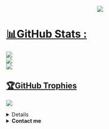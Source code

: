 <p align="center"> <a href="github.com/Sha-nuxx"><img align="center" src="https://cardivo.vercel.app/api?name=Sha-nuxx&description=Hi,I am Sha-nuxx.My oraginal name is ChamodKeshan.you can contact my main github account.search ChamodKeshan.  nice to meet  you&image=https://github.com/Sha-nuxx.png&backgroundColor=%23ecf0f1&whatsapp=wa.me/94702256963_&github=ChamodKeshan&pattern=ticTacToe&colorPattern=%23eaeaea" /
</a>

# 📊GitHub Stats :
![](https://github-readme-stats.vercel.app/api?username=Sha-nuxx&theme=react&hide_border=true&include_all_commits=true&count_private=true)<br/>
![](https://github-readme-streak-stats.herokuapp.com/?user=Sha-nuxx&theme=react&hide_border=true)<br/>
![](https://github-readme-stats.vercel.app/api/top-langs/?username=Sha-nuxx&theme=react&hide_border=true&include_all_commits=true&count_private=true&layout=compact)

## 🏆GitHub Trophies
![](https://github-profile-trophy.vercel.app/?username=Sha-nuxx&theme=tokyonight&no-frame=true&no-bg=false&margin-w=4)
<br>
<!-- Stats -->
<details><summary><b>My stats</b></summary><br>
````test
  hey' I am shanuxx. My name is ChamodKeshan. My old is 16year
  ````
</a>
  
</details>
<!-- *Contact me* -->
<details><summary><b>Contact me</b></summary><br>
  
  <a href="https://github.com/ChamodKeshan" target="_blank"><img src="https://github.com/ChamodKeshan.png" width="440"></a><br>  
  <div align="left">
       <a href="https://github.com/ChamodKeshan/" target="_blank"><img src="https://shields.io/badge/ChamodKeshan-111111.svg?&style=for-the-badge&logo=github"></a> 
       <a href="https://github.com/sasmithasevidu/" target="_blank"><img src="https://shields.io/badge/sasmithasevidu-111111.svg?&style=for-the-badge&logo=github"></a>     
      <a href="https://github.com/KAWITHMA/" target="_blank"><img src="https://shields.io/badge/KAWITHMA-111111.svg?&style=for-the-badge&logo=github"></a>     
       <a href="https://Wa.me/+94786825798/" target="_blank"><img src="https://img.shields.io/badge/➤Findon-whatsapp-red.svg"></a> 
  </div>


</details>
